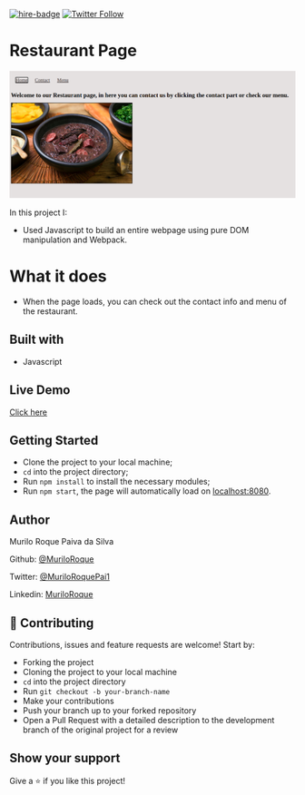 [![hire-badge](https://img.shields.io/badge/Consult%20/%20Hire%20Murilo-Click%20to%20Contact-brightgreen)](mailto:muriloengqui@gmail.com) [![Twitter Follow](https://img.shields.io/twitter/follow/MuriloRoquePai1?label=Follow%20Murilo%20on%20Twitter&style=social)](https://twitter.com/MuriloRoquePai1)

# Restaurant Page

![screenshot](src/assets/screenshot.png)

In this project I:

- Used Javascript to build an entire webpage using pure DOM manipulation and Webpack.

# What it does

- When the page loads, you can check out the contact info and menu of the restaurant.

## Built with

- Javascript

## Live Demo

[Click here](https://raw.githack.com/MuriloRoque/restaurant_page/restaurant/dist/index.html)

## Getting Started

- Clone the project to your local machine;
- `cd` into the project directory;
- Run `npm install` to install the necessary modules;
- Run `npm start`, the page will automatically load on [localhost:8080](localhost:8080).

## Author

Murilo Roque Paiva da Silva

Github: [@MuriloRoque](https://github.com/MuriloRoque)

Twitter: [@MuriloRoquePai1](https://twitter.com/MuriloRoquePai1)

Linkedin: [MuriloRoque](https://www.linkedin.com/in/murilo-roque-b1268741/)

## 🤝 Contributing

Contributions, issues and feature requests are welcome! Start by:

- Forking the project
- Cloning the project to your local machine
- `cd` into the project directory
- Run `git checkout -b your-branch-name`
- Make your contributions
- Push your branch up to your forked repository
- Open a Pull Request with a detailed description to the development branch of the original project for a review

## Show your support

Give a ⭐️ if you like this project!